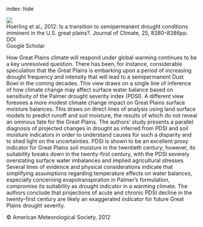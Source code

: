 index: hide

<div class="Citation">
    <div class="Citation-thumb CitationThumb-linked"  data-href="https://doi.org/10.1175/jcli-d-12-00449.1">
      <img src="https://static.claimspace.cloud/climate-study-static/refs/thumbs/10/Hoerling_et_al_2012-thumb.png" />
    </div>

  <div class="Citation-body">
    <div class="Citation-text">Hoerling et al., 2012: Is a transition to semipermanent drought conditions imminent in the U.S. great plains?. <span class="Article-journal">Journal of Climate, </span><span class="Article-volume">25, </span>8380–8386pp.</div>
    <div class="Citation-links">
      <div class="CitationLink" data-href="https://doi.org/10.1175/jcli-d-12-00449.1">
        <div class="CitationLink-icon CitationLink-Doi"></div>
        <div class="CitationLink-text">DOI</div>
      </div>
      <div class="CitationLink" data-href="https://scholar.google.com/scholar?q=10.1175/jcli-d-12-00449.1">
        <div class="CitationLink-icon CitationLink-Scholar"></div>
        <div class="CitationLink-text">Google Scholar</div>
      </div>
    </div>
  </div>
</div>

How Great Plains climate will respond under global warming continues to be a key unresolved question. There has been, for instance, considerable speculation that the Great Plains is embarking upon a period of increasing drought frequency and intensity that will lead to a semipermanent Dust Bowl in the coming decades. This view draws on a single line of inference of how climate change may affect surface water balance based on sensitivity of the Palmer drought severity index (PDSI). A different view foresees a more modest climate change impact on Great Plains surface moisture balances. This draws on direct lines of analysis using land surface models to predict runoff and soil moisture, the results of which do not reveal an ominous fate for the Great Plains. The authors’ study presents a parallel diagnosis of projected changes in drought as inferred from PDSI and soil moisture indicators in order to understand causes for such a disparity and to shed light on the uncertainties. PDSI is shown to be an excellent proxy indicator for Great Plains soil moisture in the twentieth century; however, its suitability breaks down in the twenty-first century, with the PDSI severely overstating surface water imbalances and implied agricultural stresses. Several lines of evidence and physical considerations indicate that simplifying assumptions regarding temperature effects on water balances, especially concerning evapotranspiration in Palmer’s formulation, compromise its suitability as drought indicator in a warming climate. The authors conclude that projections of acute and chronic PDSI decline in the twenty-first century are likely an exaggerated indicator for future Great Plains drought severity.

<div class="Citation-copy">
&copy; American Meteorological Society, 2012
</div>